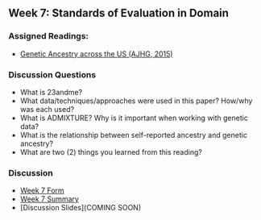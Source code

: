 ## Week 7: Standards of Evaluation in Domain

### Assigned Readings:

- [Genetic Ancestry across the US (AJHG, 2015)](https://www.cell.com/ajhg/abstract/S0002-9297(14)00476-5)

### Discussion Questions

- What is 23andme?
- What data/techniques/approaches were used in this paper? How/why was each used?
- What is ADMIXTURE? Why is it important when working with genetic data? 
- What is the relationship between self-reported ancestry and genetic ancestry? 
- What are two (2) things you learned from this reading?

### Discussion

- [Week 7 Form](https://docs.google.com/forms/d/e/1FAIpQLSc5-dzPIVPR3Se_80iApcTZ-CeZ8OcsASCzsb_06FiXf1jkPQ/viewform?usp=sf_link)
- [Week 7 Summary](https://htmlpreview.github.io/?https://github.com/ShanEllis/Genetic-Variation/blob/master/07_evaluation/discussion_week7.html)
- [Discussion Slides](COMING SOON)
